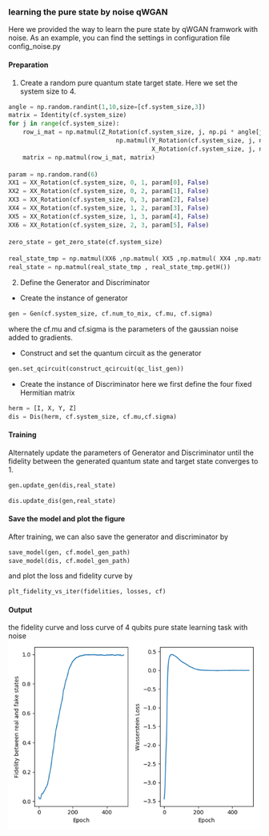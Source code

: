 ### learning the pure state by noise qWGAN

Here we provided the way to learn the pure state by qWGAN framwork with noise. As an example, you can find the settings in configuration file config_noise.py

#### Preparation

1. Create a random pure quantum state target state. Here we set the system size to 4.
``` python
angle = np.random.randint(1,10,size=[cf.system_size,3])
matrix = Identity(cf.system_size)
for j in range(cf.system_size):
    row_i_mat = np.matmul(Z_Rotation(cf.system_size, j, np.pi * angle[j][2], False),
                              np.matmul(Y_Rotation(cf.system_size, j, np.pi * angle[j][1], False),
                                        X_Rotation(cf.system_size, j, np.pi * angle[j][0], False)))
    matrix = np.matmul(row_i_mat, matrix)

param = np.random.rand(6)
XX1 = XX_Rotation(cf.system_size, 0, 1, param[0], False)
XX2 = XX_Rotation(cf.system_size, 0, 2, param[1], False)
XX3 = XX_Rotation(cf.system_size, 0, 3, param[2], False)
XX4 = XX_Rotation(cf.system_size, 1, 2, param[3], False)
XX5 = XX_Rotation(cf.system_size, 1, 3, param[4], False)
XX6 = XX_Rotation(cf.system_size, 2, 3, param[5], False)

zero_state = get_zero_state(cf.system_size)

real_state_tmp = np.matmul(XX6 ,np.matmul( XX5 ,np.matmul( XX4 ,np.matmul( XX3 ,np.matmul(XX2 , np.matmul(XX1 ,np.matmul( matrix , zero_state)))))))
real_state = np.matmul(real_state_tmp , real_state_tmp.getH())
```
2. Define the Generator and Discriminator
* Create the instance of generator
```python
gen = Gen(cf.system_size, cf.num_to_mix, cf.mu, cf.sigma)
```
where the cf.mu and cf.sigma is the parameters of the gaussian noise added to gradients.
* Construct and set the quantum circuit as the generator
``` python
gen.set_qcircuit(construct_qcircuit(qc_list_gen))
```
* Create the instance of Discriminator
here we first define the four fixed Hermitian matrix
``` python
herm = [I, X, Y, Z]
dis = Dis(herm, cf.system_size, cf.mu,cf.sigma)
```

#### Training
Alternately update the parameters of Generator and Discriminator until the fidelity between the generated quantum state and target state converges to 1.
``` python
gen.update_gen(dis,real_state)
```
``` python
dis.update_dis(gen,real_state)
```

#### Save the model and plot the figure
After training, we can also save the generator and discriminator by
``` python
save_model(gen, cf.model_gen_path)
save_model(dis, cf.model_gen_path)
```
and plot the loss and fidelity curve by 
``` python
plt_fidelity_vs_iter(fidelities, losses, cf)
```

#### Output
the fidelity curve and loss curve of 4 qubits pure state learning task with noise 
![Alt text](./figure/4qubit_noise_0.png)
